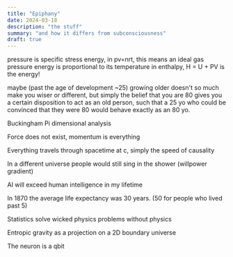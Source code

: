```yaml
---
title: "Epiphany"
date: 2024-03-18
description: "the stuff"
summary: "and how it differs from subconsciousness"
draft: true
---
```


pressure is specific stress energy,
in pv=nrt, this means an ideal gas pressure energy is proportional to its temperature
in enthalpy, H = U + PV is the energy!

maybe (past the age of development ~25) growing older doesn't so much make you wiser or different, but simply the belief that you are 80 gives you a certain disposition to act as an old person, such that a 25 yo who could be convinced that they were 80 would behave exactly as an 80 yo.

Buckingham Pi dimensional analysis

Force does not exist, momentum is everything

Everything travels through spacetime at c, simply the speed of causality

In a different universe people would still sing in the shower (willpower gradient)

AI will exceed human intelligence in my lifetime

In 1870 the average life expectancy was 30 years. (50 for people who lived past 5)

Statistics solve wicked physics problems without physics

Entropic gravity as a projection on a 2D boundary universe

The neuron is a qbit

